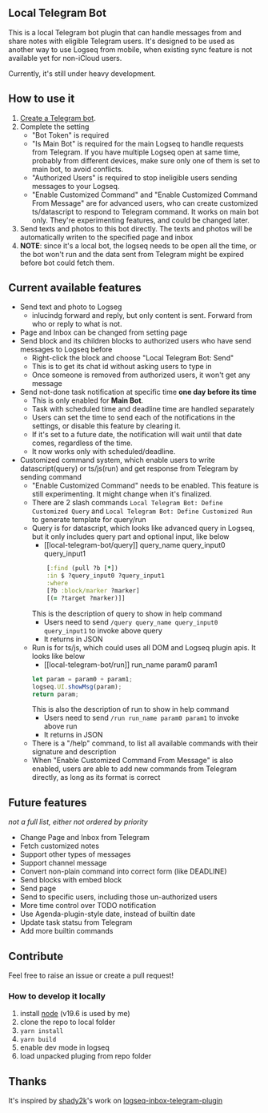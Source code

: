 ## Local Telegram Bot

This is a local Telegram bot plugin that can handle messages from and share notes with eligible Telegram users. It's designed to be used as another way to use Logseq from mobile, when existing sync feature is not available yet for non-iCloud users.

Currently, it's still under heavy development.

## How to use it

1. [Create a Telegram bot](https://core.telegram.org/bots#3-how-do-i-create-a-bot).
2. Complete the setting
    * "Bot Token" is required
    * "Is Main Bot" is required for the main Logseq to handle requests from Telegram. If you have multiple Logseq open at same time, probably from different devices, make sure only one of them is set to main bot, to avoid conflicts.
    * "Authorized Users" is required to stop ineligible users sending messages to your Logseq.
    * "Enable Customized Command" and "Enable Customized Command From Message" are for advanced users, who can create customized ts/datascript to respond to Telegram command. It works on main bot only. They're experimenting features, and could be changed later.
3. Send texts and photos to this bot directly. The texts and photos will be automatically writen to the specified page and inbox
4. **NOTE**: since it's a local bot, the logseq needs to be open all the time, or the bot won't run and the data sent from Telegram might be expired before bot could fetch them.

## Current available features

* Send text and photo to Logseg
    * inlucindg forward and reply, but only content is sent. Forward from who or reply to what is not.
* Page and Inbox can be changed from setting page
* Send block and its children blocks to authorized users who have send messages to Logseq before
    * Right-click the block and choose "Local Telegram Bot: Send"
    * This is to get its chat id without asking users to type in
    * Once someone is removed from authorized users, it won't get any message
* Send not-done task notification at specific time **one day before its time**
    * This is only enabled for **Main Bot**.
    * Task with scheduled time and deadline time are handled separately
    * Users can set the time to send each of the notifications in the settings, or disable this feature by clearing it.
    * If it's set to a future date, the notification will wait until that date comes, regardless of the time. 
    * It now works only with scheduled/deadline.
* Customized command system, which enable users to write datascript(query) or ts/js(run) and get response from Telegram by sending command
    * "Enable Customized Command" needs to be enabled. This feature is still experimenting. It might change when it's finalized.
    * There are 2 slash commands `Local Telegram Bot: Define Customized Query` and `Local Telegram Bot: Define Customized Run` to generate template for query/run
    * Query is for datascript, which looks like advanced query in Logseq, but it only includes query part and optional input, like below
        * [[local-telegram-bot/query]] query_name query_input0 query_input1
        ```clojure
            [:find (pull ?b [*])
            :in $ ?query_input0 ?query_input1
            :where
            [?b :block/marker ?marker]
            [(= ?target ?marker)]]
        ```
        This is the description of query to show in help command
        * Users need to send `/query query_name query_input0 query_input1` to invoke above query
        * It returns in JSON
    * Run is for ts/js, which could uses all DOM and Logseq plugin apis. It looks like below
        * [[local-telegram-bot/run]] run_name param0 param1
        ```ts
        let param = param0 + param1;
        logseq.UI.showMsg(param);
        return param;
        ```
        This is also the description of run to show in help command
        * Users need to send `/run run_name param0 param1` to invoke above run
        * It returns in JSON
    * There is a "/help" command, to list all available commands with their signature and description
    * When "Enable Customized Command From Message" is also enabled, users are able to add new commands from Telegram directly, as long as its format is correct

## Future features

*not a full list, either not ordered by priority*
* Change Page and Inbox from Telegram
* Fetch customized notes
* Support other types of messages
* Support channel message
* Convert non-plain command into correct form (like DEADLINE)
* Send blocks with embed block
* Send page
* Send to specific users, including those un-authorized users
* More time control over TODO notification
* Use Agenda-plugin-style date, instead of builtin date 
* Update task statsu from Telegram
* Add more builtin commands

## Contribute

Feel free to raise an issue or create a pull request!

### How to develop it locally
1. install [node](https://nodejs.org/en/) (v19.6 is used by me)
2. clone the repo to local folder
3. `yarn install`
4. `yarn build`
5. enable dev mode in logseq
6. load unpacked pluging from repo folder


## Thanks

It's inspired by [shady2k](https://github.com/shady2k)'s work on [
logseq-inbox-telegram-plugin](https://github.com/shady2k/logseq-inbox-telegram-plugin)
